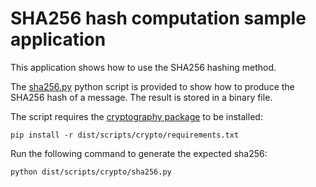 # SHA256 hash computation sample application

This application shows how to use the SHA256 hashing method.

The [sha256.py](../../dist/scripts/crypto/sha256.py)
python script is provided to show how to produce the
SHA256 hash of a message. The result is stored in a binary file.

The script requires the
[cryptography package](https://pypi.org/project/cryptography/) to be installed:

```
pip install -r dist/scripts/crypto/requirements.txt
```

Run the following command to generate the expected sha256:

```
python dist/scripts/crypto/sha256.py
```

